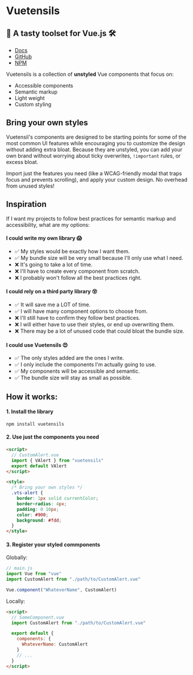 # Vuetensils

## 🍴 A tasty toolset for Vue.js 🛠

- [Docs](https://vuetensils.stegosource.com/)
- [GitHub](https://github.com/Stegosource/vuetensils)
- [NPM](https://www.npmjs.com/package/vuetensils)

Vuetensils is a collection of **unstyled** Vue components that focus on:

- Accessible components
- Semantic markup
- Light weight
- Custom styling

## Bring your own styles

Vuetensil's components are designed to be starting points for some of the most common UI features while encouraging you to customize the design without adding extra bloat. Because they are unstyled, you can add your own brand without worrying about ticky overwrites, `!important` rules, or excess bloat.

Import just the features you need (like a WCAG-friendly modal that traps focus and prevents scrolling), and apply your custom design. No overhead from unused styles!

## Inspiration

If I want my projects to follow best practices for semantic markup and accessibility, what are my options:

#### I could write my own library 😱

- ✅ My styles would be exactly how I want them.
- ✅ My bundle size will be very small because I'll only use what I need.
- ❌ It's going to take a lot of time.
- ❌ I'll have to create every component from scratch.
- ❌ I probably won't follow all the best practices right.

#### I could rely on a third party library 😵

- ✅ It will save me a LOT of time.
- ✅ I will have many component options to choose from.
- ❌ I'll still have to confirm they follow best practices.
- ❌ I will either have to use their styles, or end up overwriting them.
- ❌ There may be a lot of unused code that could bloat the bundle size.

#### I could use Vuetensils 😍

- ✅ The only styles added are the ones I write.
- ✅ I only include the components I'm actually going to use.
- ✅ My components will be accessible and semantic.
- ✅ The bundle size will stay as small as possible.

## How it works:

#### 1. Install the library

`npm install vuetensils`

#### 2. Use just the components you need

```html
<script>
  // CustomAlert.vue
  import { VAlert } from "vuetensils"
  export default VAlert
</script>

<style>
  /* Bring your own styles */
  .vts-alert {
    border: 1px solid currentColor;
    border-radius: 4px;
    padding: 0 10px;
    color: #900;
    background: #fdd;
  }
</style>
```

#### 3. Register your styled commponents

Globally:

```js static
// main.js
import Vue from "vue"
import CustomAlert from "./path/to/CustomAlert.vue"

Vue.component("WhateverName", CustomAlert)
```

Locally:

```html static
<script>
  // SomeComponent.vue
  import CustomAlert from "./path/to/CustomAlert.vue"

  export default {
    components: {
      WhateverName: CustomAlert
    }
    // ...
  }
</script>
```

<!-- TODO: Toggles: https://codepen.io/heydon/pen/QqzRvQ/ -->
<!-- TODO: Allow components to accept `tag` prop -->
<!-- TODO: https://rollup-plugin-vue.vuejs.org/examples.html#minimal -->
<!-- TODO: SSR -->
<!-- TODO: functional -->
